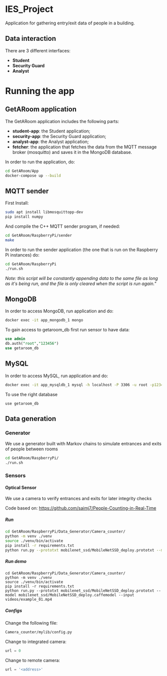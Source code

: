 # IES_Project

Application for gathering entry/exit data of people in a building.

## Data interaction

There are 3 different interfaces:
- **Student**
- **Security Guard**
- **Analyst**

# Running the app

## GetARoom application

The GetARoom application includes the following parts:

- **student-app**: the Student application;
- **security-app**: the Security Guard application;
- **analyst-app**: the Analyst application;
- **fetcher**: the application that fetches the data from the MQTT message broker (mosquitto) and saves it in the MongoDB database.

In order to run the application, do:
```bash
cd GetARoom/App
docker-compose up --build
```

## MQTT sender

First Install:
```bash
sudo apt install libmosquittopp-dev
pip install numpy
```

And compile the C++ MQTT sender program, if needed:
```bash
cd GetARoom/RaspberryPi/sender
make
```

In order to run the sender application (the one that is run on the Raspberry Pi instances) do:
```bash
cd GetARoom/RaspberryPi
./run.sh
```

*Note: this script will be constantly appending data to the same file as long as it's being run, and the file is only cleared when the script is run again."*

## MongoDB

In order to access MongoDB, run application and do:
```bash
docker exec -it app_mongodb_1 mongo
```

To gain access to getaroom\_db first run sensor to have data:
```sql
use admin
db.auth("root","123456")
use getaroom_db
```

## MySQL

In order to access MySQL, run application and do:
```bash
docker exec -it app_mysqldb_1 mysql -h localhost -P 3306 -u root -p123456
```

To use the right database
```
use getaroom_db
```

## Data generation
### Generator
We use a generator built with Markov chains to simulate entrances and exits of people between rooms 

```bash
cd GetARoom/RaspberryPi/
./run.sh
```

### Sensors
#### Optical Sensor
We use a camera to verify entrances and exits for later integrity checks

Code based on: https://github.com/saimj7/People-Counting-in-Real-Time
##### Run
```bash
cd GetARoom/RaspberryPi/Data_Generator/Camera_counter/
python -m venv ./venv
source ./venv/bin/activate
pip install -r requirements.txt
python run.py --prototxt mobilenet_ssd/MobileNetSSD_deploy.prototxt --model mobilenet_ssd/MobileNetSSD_deploy.caffemodel
```
##### Run demo
```
cd GetARoom/RaspberryPi/Data_Generator/Camera_counter/
python -m venv ./venv
source ./venv/bin/activate
pip install -r requirements.txt
python run.py --prototxt mobilenet_ssd/MobileNetSSD_deploy.prototxt --model mobilenet_ssd/MobileNetSSD_deploy.caffemodel --input videos/example_01.mp4
```

##### Configs
Change the following file:
```bash
Camera_counter/mylib/config.py
```

Change to integrated camera:
```python
url = 0
```

Change to remote camera:
```python
url = '<address>'
```
